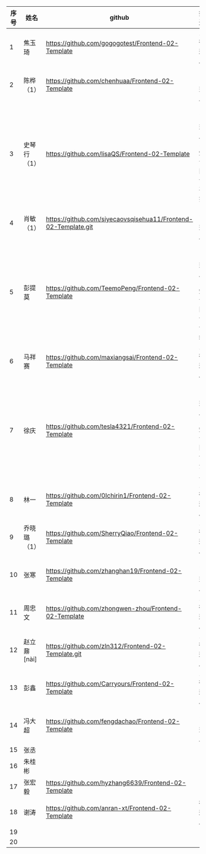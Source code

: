 | 序号 | 姓名        | github                                                       | 描述                          |
| ---- | ----------- | ------------------------------------------------------------ | ----------------------------- |
| 1    | 焦玉琦      | https://github.com/gogogotest/Frontend-02-Template           | **1.待完成**                  |
| 2    | 陈桦（1）   | https://github.com/chenhuaa/Frontend-02-Template             |        1.已完成                       |
| 3    | 史琴行（1） | https://github.com/lisaQS/Frontend-02-Template               | 1.已完成<br />2.知识图谱甚好  |
| 4    | 肖敏（1）   | https://github.com/siyecaovsqisehua11/Frontend-02-Template.git | 1.已完成                  |
| 5    | 彭提莫      | https://github.com/TeemoPeng/Frontend-02-Template            | 1.已完成<br />2.知识图谱详细  |
| 6    | 马祥赛      | https://github.com/maxiangsai/Frontend-02-Template           | **1.待完成**                  |
| 7    | 徐庆        | https://github.com/tesla4321/Frontend-02-Template            | 1.已完成<br />2.知识图谱 深入 |
| 8    | 林一        | https://github.com/0Ichirin1/Frontend-02-Template            | **1.待完成**                  |
| 9    | 乔晓璐（1） | https://github.com/SherryQiao/Frontend-02-Template           | **1.待完成**                  |
| 10   | 张寒        | https://github.com/zhanghan19/Frontend-02-Template           | 1.已完成                      |
| 11   | 周忠文      | https://github.com/zhongwen-zhou/Frontend-02-Template        | **1.待完成**                  |
| 12   | 赵立鼐[nài] | https://github.com/zln312/Frontend-02-Template.git           | **1.待完成**                  |
| 13   | 彭鑫        | https://github.com/Carryours/Frontend-02-Template            | **1.待完成**                  |
| 14   | 冯大超      | https://github.com/fengdachao/Frontend-02-Template           | 1.已完成                      |
| 15   | 张丞        |                                                              |                               |
| 16   | 朱桂彬      |                                                              |                               |
| 17   | 张宏毅      | https://github.com/hyzhang6639/Frontend-02-Template          |                               |
| 18   | 谢涛        | https://github.com/anran-xt/Frontend-02-Template             | **待完成**                    |
| 19   |             |                                                              |                               |
| 20   |             |                                                              |                               |
